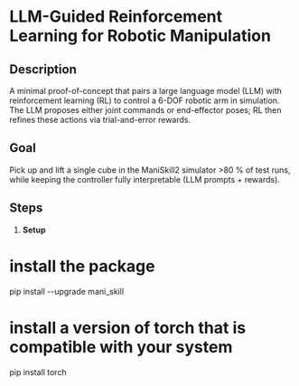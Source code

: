 # LLM-Guided Reinforcement Learning for Robotic Manipulation

## Description
A minimal proof-of-concept that pairs a large language model (LLM) with reinforcement learning (RL) to control a 6-DOF robotic arm in simulation.  
The LLM proposes either joint commands or end-effector poses; RL then refines these actions via trial-and-error rewards.

## Goal
Pick up and lift a single cube in the ManiSkill2 simulator >80 % of test runs, while keeping the controller fully interpretable (LLM prompts + rewards).

## Steps
1. **Setup**  
  
# install the package
pip install --upgrade mani_skill
# install a version of torch that is compatible with your system
pip install torch
